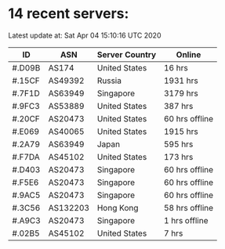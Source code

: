 # 14 recent servers:

Latest update at: Sat Apr 04 15:10:16 UTC 2020

| ID | ASN | Server Country | Online |
| -- | --- | -------------- | ------ |
| #.D09B | AS174 | United States | 16 hrs |
| #.15CF | AS49392 | Russia | 1931 hrs |
| #.7F1D | AS63949 | Singapore | 3179 hrs |
| #.9FC3 | AS53889 | United States | 387 hrs |
| #.20CF | AS20473 | United States | 60 hrs offline |
| #.E069 | AS40065 | United States | 1915 hrs |
| #.2A79 | AS63949 | Japan | 595 hrs |
| #.F7DA | AS45102 | United States | 173 hrs |
| #.D403 | AS20473 | Singapore | 60 hrs offline |
| #.F5E6 | AS20473 | Singapore | 60 hrs offline |
| #.9AC5 | AS20473 | Singapore | 60 hrs offline |
| #.3C56 | AS132203 | Hong Kong | 58 hrs offline |
| #.A9C3 | AS20473 | Singapore | 1 hrs offline |
| #.02B5 | AS45102 | United States | 7 hrs |

